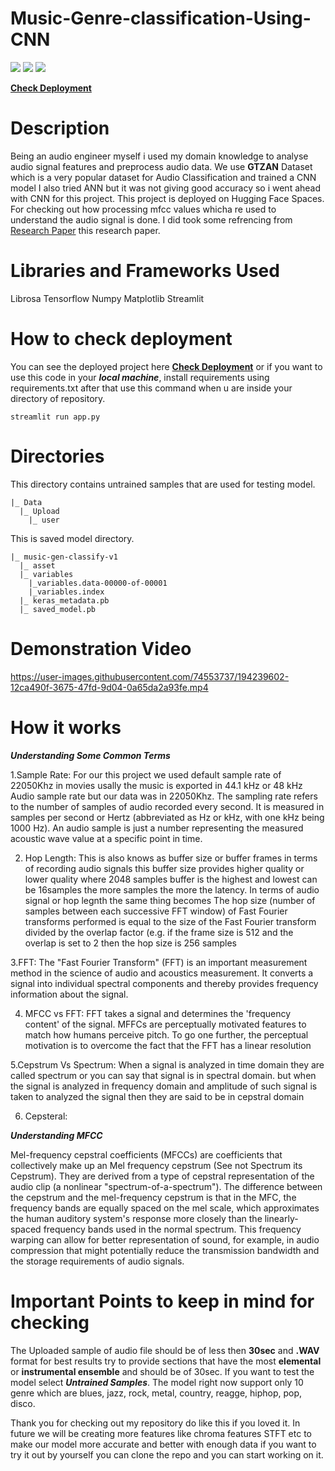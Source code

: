 # Music-Genre-classification-Using-CNN

<a href="https://www.linkedin.com/in/tusharnautiyal/"> <img src = "https://img.shields.io/badge/LinkedIn-0077B5?style=for-the-badge&logo=linkedin&logoColor=white"/></a> 
<img src = "https://img.shields.io/badge/Python-FFD43B?style=for-the-badge&logo=python&logoColor=blue"/> <img src = "https://img.shields.io/badge/Streamlit-FF4B4B?style=for-the-badge&logo=Streamlit&logoColor=white"/> 

<a href= 'https://huggingface.co/spaces/TusharNautiyal/Music-Genre-Classification'>**Check Deployment**</a>

# Description
Being an audio engineer myself i used my domain knowledge to analyse audio signal features and preprocess audio data. We use **GTZAN** Dataset which is a very popular dataset for Audio Classification and trained a CNN model I also tried ANN but it was not giving good accuracy so i went ahead with CNN for this project. This project is deployed on Hugging Face Spaces. For checking out how processing mfcc values whicha re used to understand the audio signal is done. I did took some refrencing from <a href = "https://www.researchgate.net/publication/324218667_Music_Genre_Classification_using_Machine_Learning_Techniques">Research Paper</a> this research paper.

# Libraries and Frameworks Used
Librosa
Tensorflow 
Numpy
Matplotlib
Streamlit

# How to check deployment
You can see the deployed project here <a href = 'https://huggingface.co/spaces/TusharNautiyal/Music-Genre-Classification'>**Check Deployment**</a> or if you want to use this code in your ***local machine***, install requirements using requirements.txt after that use this command when u are inside your directory of repository.

```
streamlit run app.py
```

# Directories 

This directory contains untrained samples that are used for testing model.

```
|_ Data
  |_ Upload
    |_ user
```

This is saved model directory.

```
|_ music-gen-classify-v1
  |_ asset
  |_ variables
    |_variables.data-00000-of-00001
    |_variables.index
  |_ keras_metadata.pb
  |_ saved_model.pb
```
# Demonstration Video


https://user-images.githubusercontent.com/74553737/194239602-12ca490f-3675-47fd-9d04-0a65da2a93fe.mp4


# How it works

***Understanding Some Common Terms***
 
   1.Sample Rate: For our this project we used default sample rate of 22050Khz in movies usally the music is exported in 44.1 kHz or 48 kHz Audio sample rate but our data was in 22050Khz. The sampling rate refers to the number of samples of audio recorded every second. It is measured in samples per second or Hertz (abbreviated as Hz or kHz, with one kHz being 1000 Hz). An audio sample is just a number representing the measured acoustic wave value at a specific point in time.
   
   2. Hop Length: This is also knows as buffer size or buffer frames in terms of recording audio signals this buffer size provides higher quality or lower quality where 2048 samples buffer is the highest and lowest can be 16samples the more samples the more the latency. In terms of audio signal or hop legnth the same thing becomes The hop size (number of samples between each successive FFT window) of Fast Fourier transforms performed is equal to the size of the Fast Fourier transform divided by the overlap factor (e.g. if the frame size is 512 and the overlap is set to 2 then the hop size is 256 samples
   
   3.FFT: The "Fast Fourier Transform" (FFT) is an important measurement method in the science of audio and acoustics measurement. It converts a signal into individual spectral components and thereby provides frequency information about the signal.
   
   4. MFCC vs FFT: FFT takes a signal and determines the 'frequency content' of the signal. MFFCs are perceptually motivated features to match how humans perceive pitch. To go one further, the perceptual motivation is to overcome the fact that the FFT has a linear resolution
   
   5.Cepstrum Vs Spectrum: When a signal is analyzed in time domain they are called spectrum or you can say that signal is in spectral domain. but when the signal is analyzed in frequency domain and amplitude of such signal is taken to analyzed the signal then they are said to be in cepstral domain
   
   6. Cepsteral:  

 ***Understanding MFCC***
 
Mel-frequency cepstral coefficients (MFCCs) are coefficients that collectively make up an Mel frequency cepstrum (See not Spectrum its Cepstrum). They are derived from a type of cepstral representation of the audio clip (a nonlinear "spectrum-of-a-spectrum"). The difference between the cepstrum and the mel-frequency cepstrum is that in the MFC, the frequency bands are equally spaced on the mel scale, which approximates the human auditory system's response more closely than the linearly-spaced frequency bands used in the normal spectrum. This frequency warping can allow for better representation of sound, for example, in audio compression that might potentially reduce the transmission bandwidth and the storage requirements of audio signals.


# Important Points to keep in mind for checking

The Uploaded sample of audio file should be of less then **30sec** and **.WAV** format for best results try to provide sections that have the most **elemental** or **instrumental ensemble** and should be of 30sec. If you want to test the model select ***Untrained Samples***. The model right now support only 10 genre which are blues, jazz, rock, metal, country, reagge, hiphop, pop, disco.

Thank you for checking out my repository do like this if you loved it. In future we will be creating more features like chroma features STFT etc to make our model more accurate and better with enough data if you want to try it out by yourself you can clone the repo and you can start working on it.

